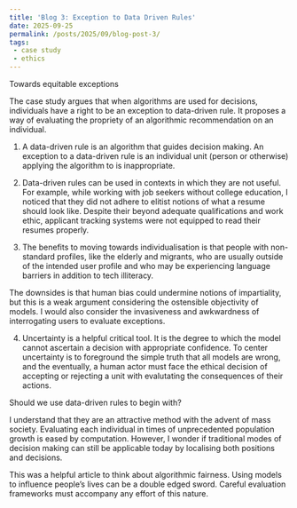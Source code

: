 ```yaml
---
title: 'Blog 3: Exception to Data Driven Rules'
date: 2025-09-25
permalink: /posts/2025/09/blog-post-3/
tags:
 - case study
 - ethics
---
```



Towards equitable exceptions


The case study argues that when algorithms are used for decisions, individuals have a right to be an exception to data-driven rule. It proposes a way of evaluating the propriety of an algorithmic recommendation on an individual.


1. A data-driven rule is an algorithm that guides decision making. An exception to a data-driven rule is an individual unit (person or otherwise) applying the algorithm to is inappropriate.


2. Data-driven rules can be used in contexts in which they are not useful. For example, while working with job seekers without college education, I noticed that they did not adhere to elitist notions of what a resume should look like. Despite their beyond adequate qualifications and work ethic, applicant tracking systems were not equipped to read their resumes properly.


3. The benefits to moving towards individualisation is that people with non-standard profiles, like the elderly and migrants, who are usually outside of the intended user profile and who may be experiencing language barriers in addition to tech illiteracy.


The downsides is that human bias could undermine notions of impartiality, but this is a weak argument considering the ostensible objectivity of models. I would also consider the invasiveness and awkwardness of interrogating users to evaluate exceptions.


4. Uncertainty is a helpful critical tool. It is the degree to which the model cannot ascertain a decision with appropriate confidence. To center uncertainty is to foreground the simple truth that all models are wrong, and the eventually, a human actor must face the ethical decision of accepting or rejecting a unit with evalutating the consequences of their actions.


Should we use data-driven rules to begin with?


I understand that they are an attractive method with the advent of mass society. Evaluating each individual in times of unprecedented population growth is eased by computation. However, I wonder if traditional modes of decision making can still be applicable today by localising both positions and decisions.


This was a helpful article to think about algorithmic fairness. Using models to influence people’s lives can be a double edged sword. Careful evaluation frameworks must accompany any effort of this nature.
